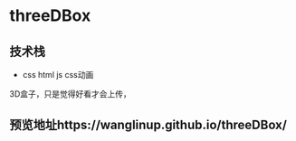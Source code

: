 # threeDBox
## 技术栈
- css html js css动画

3D盒子，只是觉得好看才会上传，
## 预览地址https://wanglinup.github.io/threeDBox/
